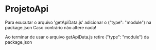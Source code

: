 # ProjetoApi

Para exucutar o arquivo 'getApiData.js' adicionar o ("type": "module") na package.json 
Caso contrário não altere nada!

Ao terminar de usar o arquivo getApiData.js retire ("type": "module") da package.json
